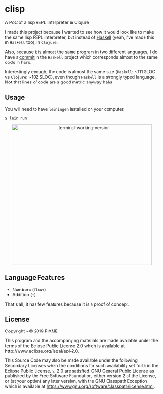 # clisp

A PoC of a lisp REPL interpreter in Clojure

I made this project because I wanted to see how it would look like to make the same lisp REPL interpreter, but instead of [Haskell]([https://github.com/otaviopace/hisp](https://github.com/otaviopace/hisp)) (yeah, I've made this in `Haskell` too), in `Clojure`.

Also, because it is almost the same program in two different languages, I do have a [commit](https://github.com/otaviopace/hisp/tree/1f9c6ec017ad9c2a96f8aca7e5ae118be4bda53c) in the `Haskell` project which corresponds almost to the same code in here.

Interestingly enough, the code is almost the same size (`Haskell`: ~111 SLOC vs `Clojure`: ~102 SLOC), even though `Haskell` is a strongly typed language. Not that lines of code are a good metric anyway haha.

## Usage

You will need to have `leiningen` installed on your computer.

    $ lein run

<p align="center">
  <img width="460" alt="terminal-working-version" src="https://user-images.githubusercontent.com/15306309/57993564-eefd4b00-7a8f-11e9-9be9-e3199310de2f.png">
</p>

## Language Features

- Numbers (`Float`)
- Addition (`+`)

That's all, it has few features because it is a proof of concept.


## License

Copyright ¬© 2019 FIXME

This program and the accompanying materials are made available under the
terms of the Eclipse Public License 2.0 which is available at
http://www.eclipse.org/legal/epl-2.0.

This Source Code may also be made available under the following Secondary
Licenses when the conditions for such availability set forth in the Eclipse
Public License, v. 2.0 are satisfied: GNU General Public License as published by
the Free Software Foundation, either version 2 of the License, or (at your
option) any later version, with the GNU Classpath Exception which is available
at https://www.gnu.org/software/classpath/license.html.
